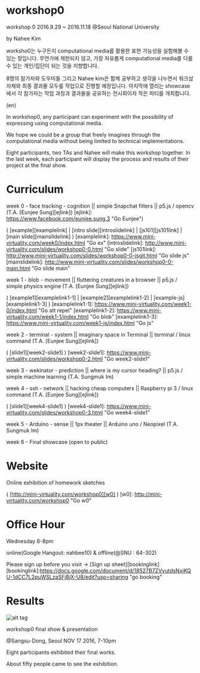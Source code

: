 # workshop0
workshop 0
2016.9.29 ~ 2016.11.18
@Seoul National University

by Nahee Kim

worksho0는 누구든지 computational media를 활용한 표현 가능성을 실험해볼 수 있는 장입니다.
무언가에 제한되지 않고, 가장 자유롭게 computational media를 다룰 수 있는 개인/집단이 되는 것을 지향합니다.



8명의 참가자와 도우미들 그리고 Nahee kim은 함께 공부하고 생각을 나누면서 워크샵 자체와 최종 결과물 모두를 작업으로 진행할 예정입니다. 마지막에 열리는 showcase에서 각 참가자는 작업 과정과 결과물을 공유하는 전시회이자 작은 파티를 개최합니다.


(en)

In workshop0, any participant can experiment with the possibility of expressing using computational media. 

We hope we could be a group that freely imagines through the computational media without being limited to technical implementations.

Eight participants, two TAs and Nahee will make this workshop together. In the last week, each participant will display the process and results of their project at the final show. 


# Curriculum

week 0 - face tracking - cognition || simple Snapchat filters || p5.js / opencv (T.A. [Eunjee Sung][ejlink])
[ejlink]: https://www.facebook.com/eunjee.sung.3 "Go Eunjee")

( [example][examplelink] | [intro slide][introslidelink] | [js101][js101link] | [main slide][mainslidelink] )
[examplelink]: https://www.mini-virtuality.com/week0/index.html "Go ex"
[introslidelink]: http://www.mini-virtuality.com/slides/workshop0-0.html "Go slide"
[js101link]: http://www.mini-virtuality.com/slides/workshop0-0-jsgit.html "Go slide js"
[mainslidelink]: http://www.mini-virtuality.com/slides/workshop0-0-main.html "Go slide main"


week 1 - blob - movement || fluttering creatures in a browser || p5.js / simple physics engine (T.A. [Eunjee Sung][ejlink])

( [example1][examplelink1-1] | [example2][examplelink1-2] | [example-js][examplelink1-3] )
[examplelink1-1]: https://www.mini-virtuality.com/week1-0/index.html "Go att repel"
[examplelink1-2]: https://www.mini-virtuality.com/week1-1/index.html "Go blob"
[examplelink1-3]: https://www.mini-virtuality.com/week1-js/index.html "Go js"

week 2 - terminal - system || imaginary space in Terminal || terminal / linux command (T.A. [Eunjee Sung][ejlink])

( [slide1][week2-slide1] )
[week2-slide1]: https://www.mini-virtuality.com/slides/workshop0-2.html "Go week2-slide1"

week 3 - wekinator - prediction || where is my cursor heading? || p5.js / simple machine learning (T.A. Sungmuk Im)

week 4 - ssh - network || hacking cheap computers || Raspberry pi 3 / linux command  (T.A. [Eunjee Sung][ejlink])

( [slide1][week4-slide1] )
[week4-slide1]: https://www.mini-virtuality.com/slides/workshop0-3.html "Go week4-slide1"

week 5 - Arduino - sense || 1px theater || Arduino uno / Neopixel (T.A. Sungmuk Im)

week 6 - Final showcase (open to public)

# Website

Online exhibition of homework sketches

( [http://mini-virtuality.com/workshop0][w0] )
[w0]: http://mini-virtuality.com/workshop0 "Go w0"

# Office Hour

Wednesday 6-8pm

online(Google Hangout: nahbee10) & offline(@SNU : 64-302)

Please sign up before you visit -> [Sign up sheet][bookinglink]
[bookinglink]:https://docs.google.com/document/d/18527B7ZVyutdsNxiKQU-1dCC7L2puWSLzaSFjBjX-U8/edit?usp=sharing "go booking"

# Results

![alt tag](https://nahbee10.github.io/finalshow.jpg)

workshop0 final show & presentation

@Sangsu-Dong, Seoul
NOV 17 2016, 7-10pm


Eight participants exhibited their final works.

About fifty people came to see the exhibition.

